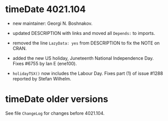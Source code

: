 # timeDate 4021.104

- new maintainer: Georgi N. Boshnakov.

- updated DESCRIPTION with links and moved all `Depends:` to imports.

- removed the line `LazyData: yes` from DESCRIPTION to fix the NOTE on CRAN.

- added the new US holiday, Juneteenth National Independence Day. Fixes #6755 by
  Ian E (ene100).

- `holidayTSX()` now includes the Labour Day. Fixes part (1) of issue #1288
  reported by Stefan Wilhelm.

# timeDate older versions

  See file `ChangeLog` for changes before 4021.104.
